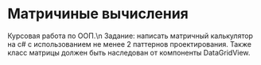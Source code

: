 # Матричиные вычисления
Курсовая работа по ООП.\n
Задание: написать матричный калькулятор на c# с использованием не менее 2 паттернов проектирования. Также класс матрицы должен быть наследован от компоненты DataGridView.
